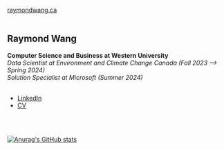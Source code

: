 <a href="https://raymondwang.ca">raymondwang.ca</a> <br/><br/>
<h2>Raymond Wang</h2>
<b>Computer Science and Business at Western University <br/></b>
<i>Data Scientist at Environment and Climate Change Canada (Fall 2023 --> Spring 2024)<br/>
Solution Specialist at Microsoft (Summer 2024)<br/><br/></i>
<ul>
  <li><a href="https://linkedin.com/in/raymondcrwang">LinkedIn</a></li>
  <li><a href="https://drive.google.com/file/d/1Hddb9aBO7CppZFT8s-cOndXYuaDe89P9/view?usp=sharing">CV</a></li>
</ul>
<br/><br/>

[![Anurag's GitHub stats](https://github-readme-stats.vercel.app/api?username=wheatsnackbread)](https://github.com/anuraghazra/github-readme-stats)
